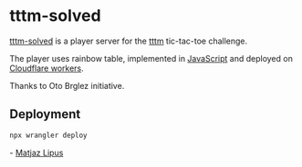 # tttm-solved

[tttm-solved] is a player server for the [tttm] tic-tac-toe challenge.

The player uses rainbow table, implemented in [JavaScript](https://developer.mozilla.org/en-US/docs/Web/JavaScript) and deployed on [Cloudflare workers](https://workers.cloudflare.com).

Thanks to Oto Brglez initiative.

## Deployment

```bash
npx wrangler deploy
```

\- [Matjaz Lipus](https://github.com/matjaz)

[tttm]: https://github.com/ogrodje/tttm
[tttm-solved]: https://github.com/matjaz/tttm-solved
